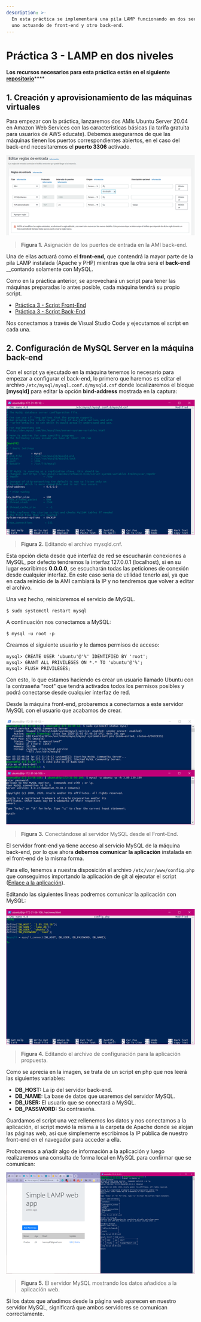 ```yaml
---
description: >-
  En esta práctica se implementará una pila LAMP funcionando en dos servidores,
  uno actuando de front-end y otro back-end.
---
```


# Práctica 3 - LAMP en dos niveles

**Los recursos necesarios para esta práctica están en el siguiente** [**repositorio**](https://github.com/ivanmp-lm/IAW-Practica3/tree/main)\*\*\*\*

## 1. Creación y aprovisionamiento de las máquinas virtuales

Para empezar con la práctica, lanzaremos dos AMIs Ubuntu Server 20.04 en Amazon Web Services con las características básicas \(la tarifa gratuita para usuarios de AWS educate\). Debemos asegurarnos de que las máquinas tienen los puertos correspondientes abiertos, en el caso del back-end necesitaremos el **puerto 3306** activado.

![](../.gitbook/assets/1captura.png)

> **Figura 1.** Asignación de los puertos de entrada en la AMI back-end.

Una de ellas actuará como el **front-end**, que contendrá la mayor parte de la pila LAMP instalada \(Apache y PHP\) mientras que la otra será el **back-end** __contando solamente con MySQL.

Como en la práctica anterior, se aprovechará un script para tener las máquinas preparadas lo antes posible, cada máquina tendrá su propio script.

* [Práctica 3 - Script Front-End](practica-3-script-front-end.md)
* [Práctica 3 - Script Back-End](practica-3-script-back-end.md)

Nos conectamos a través de Visual Studio Code y ejecutamos el script en cada una.

## 2. Configuración de MySQL Server en la máquina back-end

Con el script ya ejecutado en la máquina tenemos lo necesario para empezar a configurar el back-end, lo primero que haremos es editar el archivo `/etc/mysql/mysql.conf.d/mysqld.cnf` donde localizaremos el bloque **\[mysqld\]** para editar la opción **bind-address** mostrada en la captura:

![](../.gitbook/assets/captura.png)

> **Figura 2.** Editando el archivo mysqld.cnf.

Esta opción dicta desde qué interfaz de red se escucharán conexiones a MySQL, por defecto tendremos la interfaz 127.0.0.1 \(localhost\), si en su lugar escribimos **0.0.0.0**, se escucharán todas las peticiones de conexión desde cualquier interfaz. En este caso sería de utilidad tenerlo así, ya que en cada reinicio de la AMI cambiará la IP y no tendremos que volver a editar el archivo. 

Una vez hecho, reiniciaremos el servicio de MySQL.

```text
$ sudo systemctl restart mysql
```

A continuación nos conectamos a MySQL:

```text
$ mysql -u root -p
```

Creamos el siguiente usuario y le damos permisos de acceso:

```text
mysql> CREATE USER 'ubuntu'@'%' IDENTIFIED BY 'root';
mysql> GRANT ALL PRIVILEGES ON *.* TO 'ubuntu'@'%';
mysql> FLUSH PRIVILEGES;
```

Con esto, lo que estamos haciendo es crear un usuario llamado Ubuntu con la contraseña "root" que tendrá activados todos los permisos posibles y podrá conectarse desde cualquier interfaz de red.

Desde la máquina front-end, probaremos a conectarnos a este servidor MySQL con el usuario que acabamos de crear.

![](../.gitbook/assets/captura3.png)

> **Figura 3.** Conectándose al servidor MySQL desde el Front-End.

El servidor front-end ya tiene acceso al servicio MySQL de la máquina back-end, por lo que ahora **debemos comunicar la aplicación** instalada en el front-end de la misma forma.

Para ello, tenemos a nuestra disposición el archivo `/etc/var/www/config.php` que conseguimos importando la aplicación de git al ejecutar el script \([Enlace a la aplicación](https://github.com/josejuansanchez/iaw-practica-lamp)\).

Editando las siguientes líneas podremos comunicar la aplicación con MySQL:

![](../.gitbook/assets/captura4.png)

> **Figura 4.** Editando el archivo de configuración para la aplicación propuesta.

Como se aprecia en la imagen, se trata de un script en php que nos leerá las siguientes variables:

* **DB\_HOST:** La ip del servidor back-end.
* **DB\_NAME:** La base de datos que usaremos del servidor MySQL.
* **DB\_USER:** El usuario que se conectará a MySQL.
* **DB\_PASSWORD:** Su contraseña.

Guardamos el script una vez rellenemos los datos y nos conectamos a la aplicación, el script movió la misma a la carpeta de Apache donde se alojan las páginas web, así que simplemente escribimos la IP pública de nuestro front-end en el navegador para acceder a ella. 

Probaremos a añadir algo de información a la aplicación y luego realizaremos una consulta de forma local en MySQL para confirmar que se comunican:

![](../.gitbook/assets/captura5.png)

> **Figura 5.** El servidor MySQL mostrando los datos añadidos a la aplicación web.

Si los datos que añadimos desde la página web aparecen en nuestro servidor MySQL, significará que ambos servidores se comunican correctamente.

